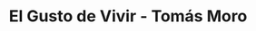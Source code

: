 ---
title: El Gusto de Vivir - Tomás Moro
link: http://albalearning.com/audiolibros/moro/gusto.html
mp3: http://archive.org/download/altmob4/albalearning-gusto_moro.mp3
duration: 03:45
pubDate: 2015-01-21 16:32:31
---